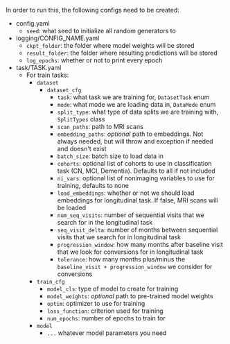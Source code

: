 In order to run this, the following configs need to be created:

- config.yaml
  - `seed`: what seed to initialize all random generators to
- logging/CONFIG_NAME.yaml
  - `ckpt_folder`: the folder where model weights will be stored
  - `result_folder`: the folder where resulting predictions will be stored
  - `log_epochs`: whether or not to print every epoch
- task/TASK.yaml
  - For train tasks:
    - `dataset`
      - `dataset_cfg`
        - `task`: what task we are training for, `DatasetTask` enum
        - `mode`: what mode we are loading data in, `DataMode` enum
        - `split_type`: what type of data splits we are training with, `SplitTypes` class
        - `scan_paths`: path to MRI scans
        - `embedding_paths`: _optional_ path to embeddings. Not always needed, but will throw and exception if needed and doesn't exist
        - `batch_size`: batch size to load data in
        - `cohorts`: optional list of cohorts to use in classification task (CN, MCI, Dementia). Defaults to all if not included
        - `ni_vars`: optional list of nonimaging variables to use for training, defaults to none
        - `load_embeddings`: whether or not we should load embeddings for longitudinal task. If false, MRI scans will be loaded
        - `num_seq_visits`: number of sequential visits that we search for in the longitudinal task
        - `seq_visit_delta`: number of months between sequential visits that we search for in longitudinal task
        - `progression_window`: how many months after baseline visit that we look for conversions for in longitudinal task
        - `tolerance`: how many months plus/minus the `baseline_visit + progression_window` we consider for conversions
    - `train_cfg`
      - `model_cls`: type of model to create for training
      - `model_weights`: _optional_ path to pre-trained model weights
      - `optim`: optimizer to use for training
      - `loss_function`: criterion used for training
      - `num_epochs`: number of epochs to train for
    - `model`
      - `...` whatever model parameters you need
